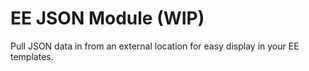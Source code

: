 # EE JSON Module (WIP)

Pull JSON data in from an external location for easy display in your EE
templates.
